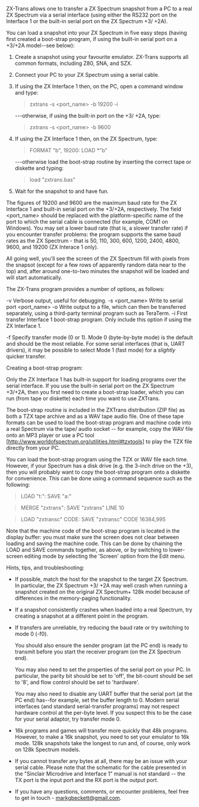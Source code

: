 ZX-Trans allows one to transfer a ZX Spectrum snapshot from a PC to a real ZX Spectrum via a serial interface (using either the RS232 port on the Interface 1 or the built-in serial port on the ZX Spectrum +3/ +2A).

You can load a snapshot into your ZX Spectrum in five easy steps (having first created a boot-strap program, if using the built-in serial port on a +3/+2A model--see below):

1. Create a snapshot using your favourite emulator. ZX-Trans supports all common formats, including Z80, SNA, and SZX.

2. Connect your PC to your ZX Spectrum using a serial cable.

3. If using the ZX Interface 1 then, on the PC, open a command window and type:

   > zxtrans -s <port_name> -b 19200 -i <snapshot>

   ---otherwise, if using the built-in port on the +3/ +2A, type:

   > zxtrans -s <port_name> -b 9600 <snapshot>

4. If using the ZX Interface 1 then, on the ZX Spectrum, type:

   > FORMAT "b", 19200: LOAD *"b"

   ---otherwise load the boot-strap routine by inserting the correct tape or diskette and typing:

   > load "zxtrans.bas"

5. Wait for the snapshot to and have fun.

The figures of 19200 and 9600 are the maximum baud rate for the ZX Interface 1 and built-in serial port on the +3/+2A, respectively. The field <port_name> should be replaced with the platform-specific name of the port to which the serial cable is connected (for example, COM1 on Windows). You may set a lower baud rate (that is, a slower transfer rate) if you encounter transfer problems: the program supports the same baud rates as the ZX Spectrum - that is 50, 110, 300, 600, 1200, 2400, 4800, 9600, and 19200 (ZX Interace 1 only).

All going well, you'll see the screen of the ZX Spectrum fill with pixels from the snapsot (except for a few rows of apparently random data near to the top) and, after around one-to-two minutes the snapshot will be
loaded and will start automatically.

The ZX-Trans program provides a number of options, as follows:

-v 	     	     Verbose output, useful for debugging.
-s <port_name>	     Write to serial port <port_name>
-o <file>            Write output to a file, which can then be transferred separately, using a third-party terminal program such as TeraTerm.
-i		     First transfer Interface 1 boot-strap program. Only include this option if using the ZX Interface 1.

-f<mode>	     Specify transfer mode (0 or 1). Mode 0 (byte-by-byte mode) is the default and should be the most reliable. For some serial interfaces (that is, UART drivers), it may be possible to select Mode 1 (fast mode) for a *slightly* quicker transfer.


Creating a boot-strap program:

Only the ZX Interface 1 has built-in support for loading programs over the serial interface. If you use the built-in serial port on the ZX Spectrum +3/+2A, then you first need to create a boot-strap loader, which you can run (from tape or diskette) each time you want to use ZXTrans.

The boot-strap routine is included in the ZXTrans distribution (ZIP file) as both a TZX tape archive and as a WAV tape audio file. One of these tape formats can be used to load the boot-strap program and machine code into a real Spectrum via the tape/ audio socket -- for example, copy the WAV file onto an MP3 player or use a PC tool [http://www.worldofspectrum.org/utilities.html#tzxtools] to play the TZX file directly from your PC.

You can load the boot-strap program using the TZX or WAV file each time. However, if your Spectrum has a disk drive (e.g. the 3-inch drive on the +3), then you will probably want to copy the boot-strap program onto a diskette for convenience. This can be done using a command sequence such as the following:

> LOAD "t:": SAVE "a:"

> MERGE "zxtrans": SAVE "zxtrans" LINE 10

> LOAD "zxtransc" CODE: SAVE "zxtransc" CODE 16384,995

Note that the machine code of the boot-strap program is located in the display buffer: you must make sure the screen does not clear between loading and saving the machine code. This can be done by chaining the LOAD and SAVE commands together, as above, or by switching to lower-screen editing mode by selecting the 'Screen' option from the Edit menu.


Hints, tips, and troubleshooting:

- If possible, match the host for the snapshot to the target ZX Spectrum. In particular, the ZX Spectrum +3/ +2A may well crash when running a snapshot created on the original ZX Spectrum+ 128k model because of differences in the memory-paging functionality.

- If a snapshot consistently crashes when loaded into a real Spectrum, try creating a snapshot at a different point in the program.

- If transfers are unreliable, try reducing the baud rate or try switching to mode 0 (-f0).

  You should also ensure the sender program (at the PC end) is ready to transmit before you start the receiver program (on the ZX Spectrum end).

  You may also need to set the properties of the serial port on your PC. In particular, the parity bit should be set to 'off', the bit-count should be set to '8', and flow control should be set to 'hardware'.

  You may also need to disable any UART buffer that the serial port (at the PC end) has--for example, set the buffer length to 0. Modern serial interfaces (and standard serial-transfer programs) may not respect hardware control at the per-byte level. If you suspect this to be the case for your serial adaptor, try transfer mode 0.

- 16k programs and games will transfer more quickly that 48k programs. However, to make a 16k snapshot, you need to set your emulator to 16k mode. 128k snapshots take the longest to run and, of course, only work on 128k Spectrum models.

- If you cannot transfer any bytes at all, there may be an issue with your serial cable. Please note that the schematic for the cable presented in the "Sinclair Microdrive and Interface 1" manual is not standard -- the TX port is the input port and the RX port is the output port.

- If you have any questions, comments, or encounter problems, feel free to get in touch - markgbeckett@gmail.com.
